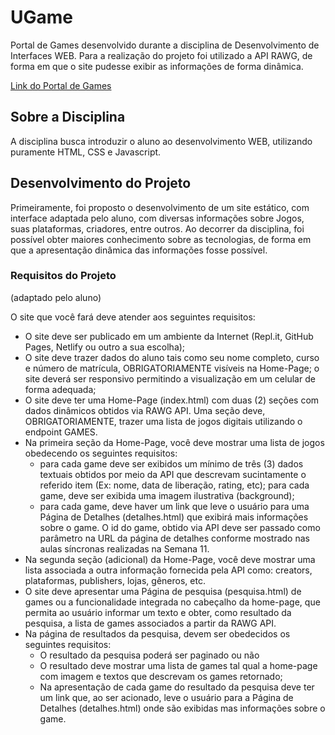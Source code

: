 # UGame
Portal de Games desenvolvido durante a disciplina de Desenvolvimento de Interfaces WEB. Para a realização do projeto foi utilizado a API RAWG, de forma em que o site pudesse exibir as informações de forma dinâmica.

<a href="https://bernardobiondini.github.io/portal-games/">Link do Portal de Games</a>

## Sobre a Disciplina
A disciplina busca introduzir o aluno ao desenvolvimento WEB, utilizando puramente HTML, CSS e Javascript. 

## Desenvolvimento do Projeto
Primeiramente, foi proposto o desenvolvimento de um site estático, com interface adaptada pelo aluno, com diversas informações sobre Jogos, suas plataformas, criadores, entre outros. Ao decorrer da disciplina, foi possível obter maiores conhecimento sobre as tecnologias, de forma em que a apresentação dinâmica das informações fosse possível.


### Requisitos do Projeto
(adaptado pelo aluno)

O site que você fará deve atender aos seguintes requisitos: 

- O site deve ser publicado em um ambiente da Internet (Repl.it, GitHub Pages, Netlify ou outro a sua escolha); 
- O site deve trazer dados do aluno tais como seu nome completo, curso e número de matrícula, OBRIGATORIAMENTE visíveis na Home-Page;
o site deverá ser responsivo permitindo a visualização em um celular de forma adequada;
- O site deve ter uma Home-Page (index.html) com duas (2) seções com dados dinâmicos obtidos via RAWG API. Uma seção deve, OBRIGATORIAMENTE, trazer uma lista de jogos digitais utilizando o endpoint GAMES.
- Na primeira seção da Home-Page, você deve mostrar uma lista de jogos obedecendo os seguintes requisitos:
  - para cada game deve ser exibidos um mínimo de três (3) dados textuais obtidos por meio da API que descrevam sucintamente o referido item (Ex: nome, data de liberação, rating, etc);
para cada game, deve ser exibida uma imagem ilustrativa (background);
  - para cada game, deve haver um link que leve o usuário para uma Página de Detalhes (detalhes.html) que exibirá mais informações sobre o game. O id do game, obtido via API deve ser passado como parâmetro na URL  da página de detalhes conforme mostrado nas aulas síncronas realizadas na Semana 11. 
- Na segunda seção (adicional) da Home-Page, você deve mostrar uma lista associada a outra informação fornecida pela API como: creators, plataformas, publishers, lojas, gêneros, etc.
- O site deve apresentar uma Página de pesquisa (pesquisa.html) de games ou a funcionalidade integrada no cabeçalho da home-page, que permita ao usuário informar um texto e obter, como resultado da pesquisa, a lista de games associados a partir da RAWG API. 
- Na página de resultados da pesquisa, devem ser obedecidos os seguintes requisitos:
  - O resultado da pesquisa poderá ser paginado ou não
  - O resultado deve mostrar uma lista de games tal qual a home-page com imagem e textos que descrevam os games retornado;
  - Na apresentação de cada game do resultado da pesquisa deve ter um link que, ao ser acionado, leve o usuário para a Página de Detalhes (detalhes.html) onde são exibidas mas informações sobre o game.
